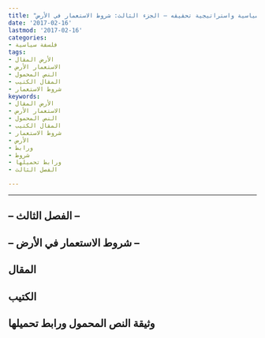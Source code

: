 ```yaml
---
title: "المشروع الحضاري الإسلامي: شروطه الروحية والسياسية واستراتيجية تحقيقه – الجزء الثالث: شروط الاستعمار في الأرض"
date: '2017-02-16'
lastmod: '2017-02-16'
categories:
- فلسفة سياسية
tags:
- الأرض المقال
- الاستعمار الأرض
- النص المحمول
- المقال الكتيب
- شروط الاستعمار
keywords:
- الأرض المقال
- الاستعمار الأرض
- النص المحمول
- المقال الكتيب
- شروط الاستعمار
- الأرض
- ورابط
- شروط
- ورابط تحميلها
- الفصل الثالث

---
```

****

## **– الفصل الثالث –**

## **– شروط الاستعمار في الأرض –**

## المقال

## الكتيب

## وثيقة النص المحمول ورابط تحميلها

###